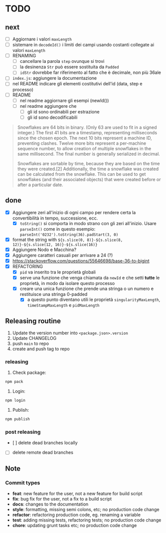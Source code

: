 # TODO

## next

- [ ] Aggiornare i valori `maxLength`
- [ ] sistemare in `decodeId()` i limiti dei campi usando costanti collegate ai valori `maxLength`
- [ ] RENAMING
  - [ ] cancellare la parola `step` ovunque si trovi
  - [ ] la desinenza `Str` può essere sostituita da `Padded`
  - [ ] `idStr` dovrebbe far riferimento al fatto che è decimale, non più 36ale
- [ ] `index.js`: aggiungere la documentazione
- [ ] nel README indicare gli elementi costitutivi dell'id (data, step e processo)
- [ ] README
  - [ ] nel readme aggiornare gli esempi (newId())
  - [ ] nel readme aggiungere che
    - [ ] gli id sono ordinabili per estrazione
    - [ ] gli id sono decodificabili

> Snowflakes are 64 bits in binary. (Only 63 are used to fit in a signed integer.) The first 41 bits
> are a timestamp, representing milliseconds since the chosen epoch. The next 10 bits represent a
> machine ID, preventing clashes. Twelve more bits represent a per-machine sequence number, to allow
> creation of multiple snowflakes in the same millisecond. The final number is generally serialized
> in decimal.
>
> Snowflakes are sortable by time, because they are based on the time they were created.[2]
> Additionally, the time a snowflake was created can be calculated from the snowflake. This can be
> used to get snowflakes (and their associated objects) that were created before or after a
> particular date.

## done

- [x] Aggiungere zeri all'inizio di ogni campo per rendere certa la convertibilità in tempo,
      successione, ecc.
  - [x] `toString()` si comporta in modo strano con gli zeri all'inizio. Usare `parseInt()` come in
        questo esempio: `parseInt('0232').toString(36).padStart(3, 0)`
- [x] format the string with `${s.slice(0, 8)}-${s.slice(8, 12)}-${s.slice(12, 16)}-${s.slice(16)}`
- [x] Aggiungere Nodo e Macchina?
- [x] Aggiungere caratteri casuali per arrivare a 24 (?)
- [x] <https://stackoverflow.com/questions/55646698/base-36-to-bigint>
- [x] REFACTORING
  - [x] `pid` va inserito tra le proprietà globali
  - [x] serve una funzione che venga chiamata da `newId` e che setti **tutte** le proprietà, in modo
        da isolare questo processo
  - [x] creare una unica funzione che prende una stringa o un numero e restituisce una stringa
        0-padded
    - [x] a questo punto diventano utili le proprietà `singularityMaxLength`, `timeStampMaxLength` e
          `pidMaxLength`

## Releasing routine

1. Update the version number into `<package.json>.version`
2. Update CHANGELOG
3. push `main` to repo
4. create and push tag to repo

### releasing

1. Check package:

```bash
npm pack
```

1. Login:

```bash
npm login
```

1. Publish:

```bash
npm publish
```

### post releasing

- [ ] delete dead branches locally
- [ ] delete remote dead branches

## Note

### Commit types

- **feat**: new feature for the user, not a new feature for build script
- **fix**: bug fix for the user, not a fix to a build script
- **docs**: changes to the documentation
- **style**: formatting, missing semi colons, etc; no production code change
- **refactor**: refactoring production code, eg. renaming a variable
- **test**: adding missing tests, refactoring tests; no production code change
- **chore**: updating grunt tasks etc; no production code change
